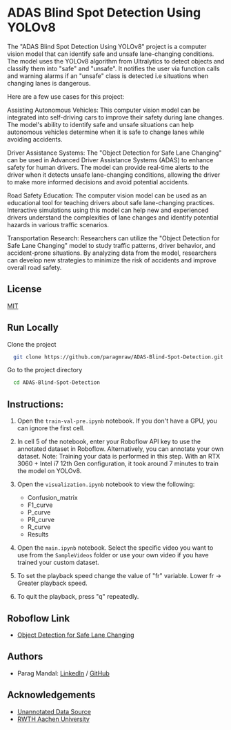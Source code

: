 # ADAS Blind Spot Detection Using YOLOv8

The "ADAS Blind Spot Detection Using YOLOv8" project is a computer vision model that can identify safe and unsafe lane-changing conditions. The model uses the YOLOv8 algorithm from Ultralytics to detect objects and classify them into "safe" and "unsafe". It notifies the user via function calls and warning alarms if an "unsafe" class is detected i.e situations when changing lanes is dangerous.

Here are a few use cases for this project:

Assisting Autonomous Vehicles: This computer vision model can be integrated into self-driving cars to improve their safety during lane changes. The model's ability to identify safe and unsafe situations can help autonomous vehicles determine when it is safe to change lanes while avoiding accidents.

Driver Assistance Systems: The "Object Detection for Safe Lane Changing" can be used in Advanced Driver Assistance Systems (ADAS) to enhance safety for human drivers. The model can provide real-time alerts to the driver when it detects unsafe lane-changing conditions, allowing the driver to make more informed decisions and avoid potential accidents.

Road Safety Education: The computer vision model can be used as an educational tool for teaching drivers about safe lane-changing practices. Interactive simulations using this model can help new and experienced drivers understand the complexities of lane changes and identify potential hazards in various traffic scenarios.

Transportation Research: Researchers can utilize the "Object Detection for Safe Lane Changing" model to study traffic patterns, driver behavior, and accident-prone situations. By analyzing data from the model, researchers can develop new strategies to minimize the risk of accidents and improve overall road safety.

## License

[MIT](https://choosealicense.com/licenses/mit/)


## Run Locally

Clone the project

```bash
  git clone https://github.com/paragmraw/ADAS-Blind-Spot-Detection.git
```

Go to the project directory

```bash
  cd ADAS-Blind-Spot-Detection
```
## Instructions:

1. Open the `train-val-pre.ipynb` notebook. If you don't have a GPU, you can ignore the first cell.

2. In cell 5 of the notebook, enter your Roboflow API key to use the annotated dataset in Roboflow. Alternatively, you can annotate your own dataset.
Note: Training your data is performed in this step. With an RTX 3060 + Intel i7 12th Gen configuration, it took around 7 minutes to train the model on YOLOv8.

3. Open the `visualization.ipynb` notebook to view the following:
   - Confusion_matrix
   - F1_curve
   - P_curve
   - PR_curve
   - R_curve
   - Results

4. Open the `main.ipynb` notebook. Select the specific video you want to use from the `SampleVideos` folder or use your own video if you have trained your custom dataset.

5. To set the playback speed change the value of "fr" variable. Lower fr -> Greater playback speed.

6. To quit the playback, press "q" repeatedly.

## Roboflow Link
- [Object Detection for Safe Lane Changing](https://universe.roboflow.com/dayananda-sagar-university-q7oox/object-detection-for-safe-lane-changing/model/1)

## Authors

- Parag Mandal: [LinkedIn](https://www.linkedin.com/in/paragmraw/) /
                [GitHub](https://github.com/paragmraw/)

## Acknowledgements

 - [Unannotated Data Source](https://gitlab.ika.rwth-aachen.de/cam2bev/cam2bev-data/)
 - [RWTH Aachen University](https://www.ika.rwth-aachen.de/en/)



